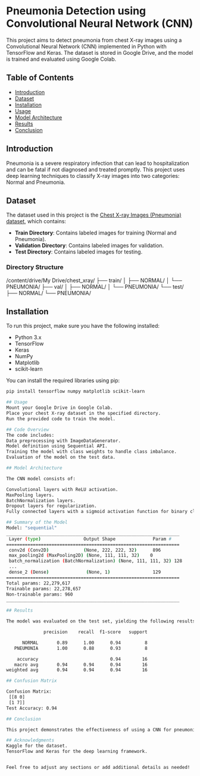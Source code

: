 # Pneumonia Detection using Convolutional Neural Network (CNN)

This project aims to detect pneumonia from chest X-ray images using a Convolutional Neural Network (CNN) implemented in Python with TensorFlow and Keras. The dataset is stored in Google Drive, and the model is trained and evaluated using Google Colab.

## Table of Contents
- [Introduction](#introduction)
- [Dataset](#dataset)
- [Installation](#installation)
- [Usage](#usage)
- [Model Architecture](#model-architecture)
- [Results](#results)
- [Conclusion](#conclusion)

## Introduction
Pneumonia is a severe respiratory infection that can lead to hospitalization and can be fatal if not diagnosed and treated promptly. This project uses deep learning techniques to classify X-ray images into two categories: Normal and Pneumonia. 

## Dataset
The dataset used in this project is the [Chest X-ray Images (Pneumonia) dataset](https://www.kaggle.com/datasets/paultimothymooney/chest-xray-pneumonia), which contains:
- **Train Directory**: Contains labeled images for training (Normal and Pneumonia).
- **Validation Directory**: Contains labeled images for validation.
- **Test Directory**: Contains labeled images for testing.

### Directory Structure
/content/drive/My Drive/chest_xray/ ├── train/ │ ├── NORMAL/ │ └── PNEUMONIA/ ├── val/ │ ├── NORMAL/ │ └── PNEUMONIA/ └── test/ ├── NORMAL/ └── PNEUMONIA/

## Installation
To run this project, make sure you have the following installed:
- Python 3.x
- TensorFlow
- Keras
- NumPy
- Matplotlib
- scikit-learn

You can install the required libraries using pip:
```bash
pip install tensorflow numpy matplotlib scikit-learn

## Usage
Mount your Google Drive in Google Colab.
Place your chest X-ray dataset in the specified directory.
Run the provided code to train the model.

## Code Overview
The code includes:
Data preprocessing with ImageDataGenerator.
Model definition using Sequential API.
Training the model with class weights to handle class imbalance.
Evaluation of the model on the test data.

## Model Architecture

The CNN model consists of:

Convolutional layers with ReLU activation.
MaxPooling layers.
BatchNormalization layers.
Dropout layers for regularization.
Fully connected layers with a sigmoid activation function for binary classification.

## Summary of the Model
Model: "sequential"
_________________________________________________________________
 Layer (type)                Output Shape              Param #
=================================================================
 conv2d (Conv2D)             (None, 222, 222, 32)      896
 max_pooling2d (MaxPooling2D) (None, 111, 111, 32)    0
 batch_normalization (BatchNormalization) (None, 111, 111, 32) 128
 ...
 dense_2 (Dense)              (None, 1)                129
=================================================================
Total params: 22,279,617
Trainable params: 22,278,657
Non-trainable params: 960
_________________________________________________________________

## Results

The model was evaluated on the test set, yielding the following results:

              precision    recall  f1-score   support

      NORMAL       0.89      1.00      0.94         8
   PNEUMONIA       1.00      0.88      0.93         8

    accuracy                           0.94        16
   macro avg       0.94      0.94      0.94        16
weighted avg       0.94      0.94      0.94        16

## Confusion Matrix

Confusion Matrix:
 [[8 0]
 [1 7]]
Test Accuracy: 0.94

## Conclusion

This project demonstrates the effectiveness of using a CNN for pneumonia detection from chest X-ray images. Future improvements can include experimenting with different architectures, hyperparameters, and utilizing transfer learning.

## Acknowledgments
Kaggle for the dataset.
TensorFlow and Keras for the deep learning framework.


Feel free to adjust any sections or add additional details as needed!











